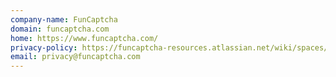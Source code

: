 ```yaml
---
company-name: FunCaptcha
domain: funcaptcha.com
home: https://www.funcaptcha.com/
privacy-policy: https://funcaptcha-resources.atlassian.net/wiki/spaces/LEG/pages/393217/Privacy+Policy
email: privacy@funcaptcha.com
---
```




